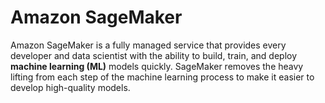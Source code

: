 # Amazon SageMaker

Amazon SageMaker is a fully managed service that provides every developer and data scientist with the ability to build, train, and deploy **machine learning (ML)** models quickly. SageMaker removes the heavy lifting from each step of the machine learning process to make it easier to develop high-quality models.

